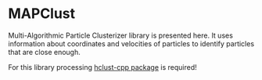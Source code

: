 # MAPClust
Multi-Algorithmic Particle Clusterizer library is presented here. It uses information about coordinates and velocities of particles to identify particles that are close enough.

For this library processing [hclust-cpp package](https://github.com/cdalitz/hclust-cpp) is required!
